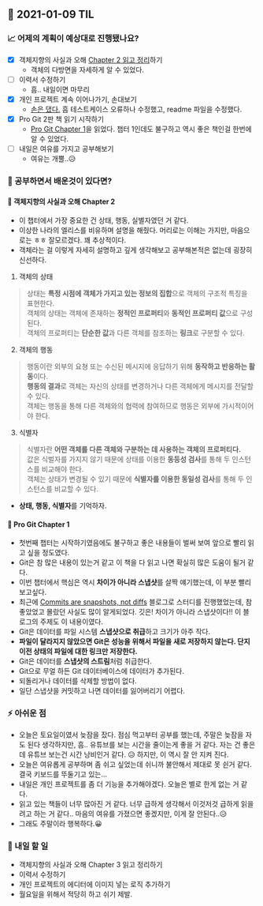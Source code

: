 ## 📆 2021-01-09 TIL

### 📈 어제의 계획이 예상대로 진행됐나요?
- [x] 객체지향의 사실과 오해 [Chapter 2 읽고 정리](https://github.com/saseungmin/reading_books_record_repository/pull/17)하기
  - 객체의 다방면을 자세하게 알 수 있었다.
- [ ] 이력서 수정하기
  - 흠.. 내일이면 마무리
- [x] 개인 프로젝트 계속 이어나가기, 손대보기
  - [손은 댔다.](https://github.com/CodeSoom/project-react-2-saseungmin/pull/142) 흠 테스트케이스 오류하나 수정했고, readme 파일을 수정했다.
- [x] Pro Git 2판 책 읽기 시작하기
  - [Pro Git Chapter 1](https://github.com/saseungmin/reading_books_record_repository/pull/18)을 읽었다. 챕터 1인데도 불구하고 역시 좋은 책인걸 한번에 알 수 있었다.
- [ ] 내일은 여유를 가지고 공부해보기
  - 여유는 개뿔..😥

### 🤔 공부하면서 배운것이 있다면?

#### 🎈 객체지향의 사실과 오해 Chapter 2
- 이 챕터에서 가장 중요한 건 상태, 행동, 실별자였던 거 같다.
- 이상한 나라의 엘리스를 비유하며 설명을 해줬다. 머리로는 이해는 가지만, 마음으로는 ㅎㅎ 잘모르겠다. 꽤 추상적이다.
- 객체라는 걸 이렇게 자세히 설명하고 깊게 생각해보고 공부해본적은 없는데 굉장히 신선하다.
1. 객체의 상태
> 상태는 **특정 시점에 객체가 가지고 있는 정보의 집합**으로 객체의 구조적 특징을 표현한다.   
> 객체의 상태는 객체에 존재하는 **정적인 프로퍼티**와 **동적인 프로퍼티 값**으로 구성된다.   
> 객체의 프로퍼티는 **단순한 값**과 다른 객체를 참조하는 **링크**로 구분할 수 있다.   

2. 객체의 행동

> 행동이란 외부의 요쳥 또는 수신된 메시지에 응답하기 위해 **동작하고 반응하는 활동**이다.   
> **행동의 결과**로 객체는 자신의 상태를 변경하거나 다른 객체에게 메시지를 전달할 수 있다.   
> 객체는 행동을 통해 다른 객체와의 협력에 참여하므로 행동은 외부에 가시적이어야 한다.   

3. 식별자

> 식별자란 **어떤 객체를 다른 객체와 구분하는 데 사용하는 객체의 프로퍼티다.**   
> 값은 식벌자를 가지지 않기 때문에 상태를 이용한 **동등성 검사**를 통해 두 인스턴스를 비교해야 한다.   
> 객체는 상태가 변경될 수 있기 때문에 **식별자를 이용한 동일성 검사**를 통해 두 인스턴스를 비교할 수 있다.   

- **상태, 행동, 식별자**를 기억하자.

#### 🎈 Pro Git Chapter 1
- 첫번째 챕터는 시작하기였음에도 불구하고 좋은 내용들이 벌써 보여 앞으로 빨리 읽고 싶을 정도였다.
- Git은 참 많은 내용이 있는거 같고 이 책을 다 읽고 나면 확실히 많은 도움이 될거 같다.
- 이번 챕터에서 핵심은 역시 **차이가 아니라 스냅샷**를 살짝 얘기했는데, 이 부분 빨리 보고싶다.
- 최근에 [Commits are snapshots, not diffs](https://github.blog/2020-12-17-commits-are-snapshots-not-diffs/) 블로그로 스터디를 진행했었는데, 참 좋았었고 몰랐던 사실도 많이 알게되었다. 깃은! 차이가 아니라 스냅샷이다!! 이 블로그의 주제도 이 내용이였다.
- Git은 데이터를 파일 시스템 **스냅샷으로 취급**하고 크기가 아주 작다. 
- **파일이 달라지지 않았으면 Git은 성능을 위해서 파일을 새로 저장하지 않는다. 단지 이전 상태의 파일에 대한 링크만 저장한다.**
- Git은 데이터를 **스냅샷의 스트림**처럼 취급한다.
- Git으로 무얼 하든 Git 데이터베이스에 데이터가 추가된다.
- 되돌리거나 데이터를 삭제할 방법이 없다.
- 일단 스냅샷을 커밋하고 나면 데이터를 잃어버리기 어렵다.


### ⚡ 아쉬운 점
- 오늘은 토요일이였서 늦잠을 잤다. 점심 먹고부터 공부를 했는데, 주말은 늦잠을 자도 된다 생각하지만, 흠.. 유튜브를 보는 시간을 줄이는게 좋을 거 같다. 자는 건 좋은데 유튜브 보는건 시간 낭비인거 같다. 😥 하지만, 이 역시 잘 안 지켜 진다.
- 오늘은 여유롭게 공부하며 좀 쉬고 싶었는데 쉬니까 불안해서 제대로 못 쉰거 같다. 결국 키보드를 뚜둘기고 있는...
- 내일은 개인 프로젝트를 좀 더 기능을 추가해야겠다. 오늘은 별로 한게 없는 거 같다.
- 읽고 있는 책들이 너무 많아진 거 같다. 너무 급하게 생각해서 이것저것 급하게 읽을려고 하는 거 같다.. 마음의 여유를 가졌으면 좋겠지만, 이게 잘 안된다..😥
- 그래도 주말이라 행복하다.😀

### 🚀 내일 할 일
- 객체지향의 사실과 오해 Chapter 3 읽고 정리하기
- 이력서 수정하기
- 개인 프로젝트의 에디터에 이미지 넣는 로직 추가하기
- 월요일을 위해서 적당히 하고 쉬기 제발.